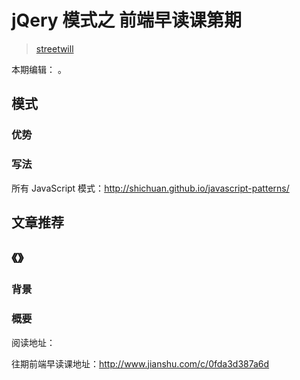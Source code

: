 # jQery 模式之 前端早读课第期
> [streetwill](http://streetwill.co/)

本期编辑： 。

## 模式
> 

### 优势

### 写法

所有 JavaScript 模式：http://shichuan.github.io/javascript-patterns/

## 文章推荐
## 《》
### 背景

### 概要

阅读地址：


往期前端早读课地址：http://www.jianshu.com/c/0fda3d387a6d
